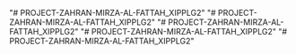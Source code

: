 "# PROJECT-ZAHRAN-MIRZA-AL-FATTAH_XIPPLG2" 
"# PROJECT-ZAHRAN-MIRZA-AL-FATTAH_XIPPLG2" 
"# PROJECT-ZAHRAN-MIRZA-AL-FATTAH_XIPPLG2" 
"# PROJECT-ZAHRAN-MIRZA-AL-FATTAH_XIPPLG2" 
"# PROJECT-ZAHRAN-MIRZA-AL-FATTAH_XIPPLG2" 
